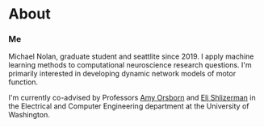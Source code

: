 # About

### Me
Michael Nolan, graduate student and seattlite since 2019. I apply machine learning methods to computational neuroscience research questions. I'm primarily interested in developing dynamic network models of motor function.

I'm currently co-advised by Professors [Amy Orsborn](http://faculty.washington.edu/aorsborn/) and [Eli Shlizerman](https://faculty.washington.edu/shlizee/) in the Electrical and Computer Engineering department at the University of Washington.
